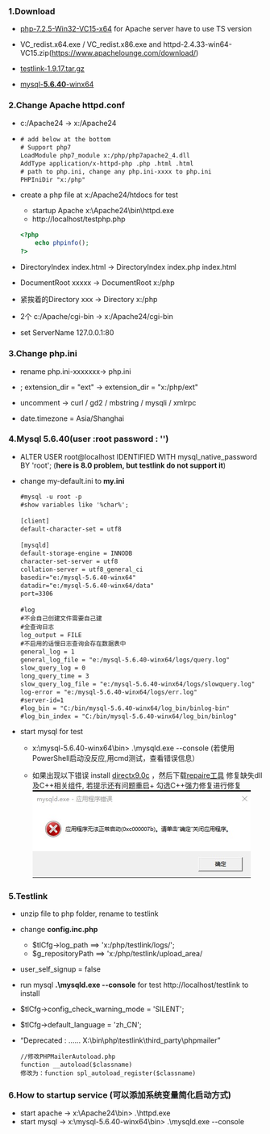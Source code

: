 ### 1.Download

- [php-7.2.5-Win32-VC15-x64](https://windows.php.net/download#php-7.2)  for Apache server  have to use TS version

- VC_redist.x64.exe / VC_redist.x86.exe and httpd-2.4.33-win64-VC15.zip(https://www.apachelounge.com/download/)

- [testlink-1.9.17.tar.gz](https://sourceforge.net/projects/testlink/files/latest/download?source=files)

- [mysql-**5.6.40**-winx64](https://dev.mysql.com/downloads/mysql/5.6.html#downloads)



### 2.Change Apache **httpd.conf**

- c:/Apache24 -> x:/Apache24

- ```
  # add below at the bottom
  # Support php7
  LoadModule php7_module x:/php/php7apache2_4.dll
  AddType application/x-httpd-php .php .html .html
  # path to php.ini, change any php.ini-xxxx to php.ini
  PHPIniDir "x:/php"
  ```

- create a php file at x:/Apache24/htdocs for test

  - startup Apache     x:\Apache24\bin\httpd.exe
  - http://localhost/testphp.php

  ```php
  <?php
      echo phpinfo();
  ?>
  ```

- DirectoryIndex index.html -> DirectoryIndex index.php index.html

- DocumentRoot xxxxx ->  DocumentRoot x:/php

- 紧挨着的Directory xxx -> Directory x:/php

- 2个 c:/Apache/cgi-bin -> x:/Apache24/cgi-bin

- set ServerName 127.0.0.1:80


### 3.Change **php.ini**

- rename php.ini-xxxxxxx-> php.ini

- ; extension_dir = "ext" -> extension_dir = "x:/php/ext"

- uncomment  -> curl / gd2 / mbstring / mysqli / xmlrpc

- date.timezone = Asia/Shanghai


### 4.Mysql **5.6.40**(user :root password : '')

- ALTER USER root@localhost IDENTIFIED WITH mysql_native_password BY 'root'; (**here is 8.0 problem, but testlink do not support it**)

- change my-default.ini to **my.ini**

  ```
  #mysql -u root -p
  #show variables like '%char%';

  [client]
  default-character-set = utf8

  [mysqld]
  default-storage-engine = INNODB
  character-set-server = utf8
  collation-server = utf8_general_ci
  basedir="e:/mysql-5.6.40-winx64"
  datadir="e:/mysql-5.6.40-winx64/data"
  port=3306

  #log
  #不会自己创建文件需要自己建
  #全查询日志
  log_output = FILE
  #不启用的话慢日志查询会存在数据表中
  general_log = 1
  general_log_file = "e:/mysql-5.6.40-winx64/logs/query.log"
  slow_query_log = 0
  long_query_time = 3
  slow_query_log_file = "e:/mysql-5.6.40-winx64/logs/slowquery.log"
  log-error = "e:/mysql-5.6.40-winx64/logs/err.log"
  #server-id=1
  #log_bin = "C:/bin/mysql-5.6.40-winx64/log_bin/binlog-bin"
  #log_bin_index = "C:/bin/mysql-5.6.40-winx64/log_bin/binlog"
  ```

- start mysql for test

  - x:\mysql-5.6.40-winx64\bin> .\mysqld.exe --console (若使用PowerShell启动没反应,用cmd测试，查看错误信息）

  -  如果出现以下错误   install [directx9.0c](http://www.jb51.net/softjc/368601.html) ，然后下载[repaire工具](http://www.crsky.com/soft/31471.html)   修复缺失dll及C++相关组件, 若提示还有问题重启+ 勾选C++强力修复进行修复                        ![1527054780321](.\images\mysql-error.png)



### 5.Testlink

- unzip file to php folder, rename to testlink

- change **config.inc.php**

  - $tlCfg->log_path  ==>  'x:/php/testlink/logs/';
  - $g_repositoryPath ==> 'x:/php/testlink/upload_area/

- user_self_signup = false

- run mysql **.\mysqld.exe --console** for test http://localhost/testlink to install

- $tlCfg->config_check_warning_mode = 'SILENT';

- $tlCfg->default_language = 'zh_CN';

- “Deprecated : ...... X:\bin\php\testlink\third_party\phpmailer”

  ```
  //修改PHPMailerAutoload.php
  function __autoload($classname)
  修改为：function spl_autoload_register($classname)
  ```


### 6.How to startup service (可以添加系统变量简化启动方式)

- start apache -> x:\Apache24\bin> .\httpd.exe
- start mysql -> x:\mysql-5.6.40-winx64\bin> .\mysqld.exe --console


